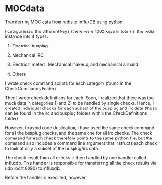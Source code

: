 # MOCdata
Transferring MOC data from redis to influxDB using python

I categoriezed the different keys (there were 1302 keys in total) in the redis instance into 4 types:
 
1) Electrical busplug

2) Mechanical IRC 

3) Electrical meters, Mechanical makeup, and mechanical airhand

4) Others

I wrote check command scripts for each category (found in the CheckCommands Folder)

Then I wrote check definitions for each. Soon, I realized that there was too much data in categories 1) and 2) to be 
handled by single checks. 
Hence, I created individual checks for each subset of the busplug and irc data (these can be found in the irc and
busplug folders within the CheckDefinitions folder)

However, to avoid code duplication, I have used the same check command for all the busplug checks, and the same one 
for all irc checks. The check command for each check therefore points to the same python file, but the command also 
includes a command line argument that instructs each check to look at only a subset of the busplug/irc data.

The check result from all checks is then handled by one handler called influxdb. This handler is responsible for transferring all the check results via udp 
(port 8090) to influxdb.

Before the handler is executed, however,  